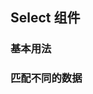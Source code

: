 <script setup>
    import demo1 from './demo1.vue'
    import demo2 from './demo2.vue'
    import preview from '@/components/preview.vue'
</script>

## Select 组件

### 基本用法
<demo1 />
<preview comName="/vue3/select" demoName="demo1"/>

### 匹配不同的数据
<demo2 />
<preview comName="/vue3/select" demoName="demo2"/>

